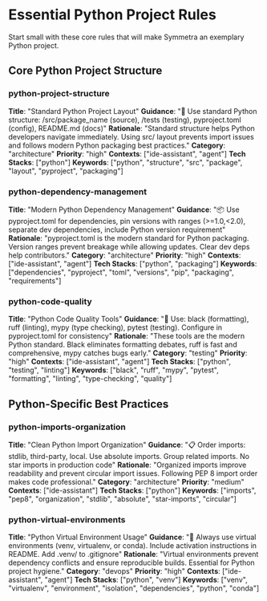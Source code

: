 # Essential Python Project Rules

Start small with these core rules that will make Symmetra an exemplary Python project.

## Core Python Project Structure

### python-project-structure
**Title**: "Standard Python Project Layout"
**Guidance**: "📁 Use standard Python structure: /src/package_name (source), /tests (testing), pyproject.toml (config), README.md (docs)"
**Rationale**: "Standard structure helps Python developers navigate immediately. Using src/ layout prevents import issues and follows modern Python packaging best practices."
**Category**: "architecture"
**Priority**: "high"
**Contexts**: ["ide-assistant", "agent"]
**Tech Stacks**: ["python"]
**Keywords**: ["python", "structure", "src", "package", "layout", "pyproject", "packaging"]

### python-dependency-management
**Title**: "Modern Python Dependency Management"
**Guidance**: "📦 Use pyproject.toml for dependencies, pin versions with ranges (>=1.0,<2.0), separate dev dependencies, include Python version requirement"
**Rationale**: "pyproject.toml is the modern standard for Python packaging. Version ranges prevent breakage while allowing updates. Clear dev deps help contributors."
**Category**: "architecture"
**Priority**: "high"
**Contexts**: ["ide-assistant", "agent"]
**Tech Stacks**: ["python", "packaging"]
**Keywords**: ["dependencies", "pyproject", "toml", "versions", "pip", "packaging", "requirements"]

### python-code-quality
**Title**: "Python Code Quality Tools"
**Guidance**: "🔧 Use: black (formatting), ruff (linting), mypy (type checking), pytest (testing). Configure in pyproject.toml for consistency"
**Rationale**: "These tools are the modern Python standard. Black eliminates formatting debates, ruff is fast and comprehensive, mypy catches bugs early."
**Category**: "testing"
**Priority**: "high"
**Contexts**: ["ide-assistant", "agent"]
**Tech Stacks**: ["python", "testing", "linting"]
**Keywords**: ["black", "ruff", "mypy", "pytest", "formatting", "linting", "type-checking", "quality"]

## Python-Specific Best Practices

### python-imports-organization
**Title**: "Clean Python Import Organization"
**Guidance**: "📋 Order imports: stdlib, third-party, local. Use absolute imports. Group related imports. No star imports in production code"
**Rationale**: "Organized imports improve readability and prevent circular import issues. Following PEP 8 import order makes code professional."
**Category**: "architecture"
**Priority**: "medium"
**Contexts**: ["ide-assistant"]
**Tech Stacks**: ["python"]
**Keywords**: ["imports", "pep8", "organization", "stdlib", "absolute", "star-imports", "circular"]

### python-virtual-environments
**Title**: "Python Virtual Environment Usage"
**Guidance**: "🐍 Always use virtual environments (venv, virtualenv, or conda). Include activation instructions in README. Add .venv/ to .gitignore"
**Rationale**: "Virtual environments prevent dependency conflicts and ensure reproducible builds. Essential for Python project hygiene."
**Category**: "devops"
**Priority**: "high"
**Contexts**: ["ide-assistant", "agent"]
**Tech Stacks**: ["python", "venv"]
**Keywords**: ["venv", "virtualenv", "environment", "isolation", "dependencies", "python", "conda"]
